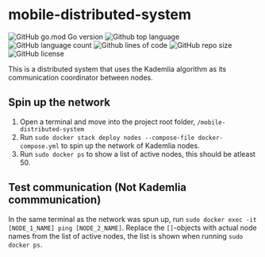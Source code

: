 # mobile-distributed-system
![GitHub go.mod Go version](https://img.shields.io/github/go-mod/go-version/SimonBerghem/mobile-distributed-system)
![Github top language](https://img.shields.io/github/languages/top/SimonBerghem/mobile-distributed-system)
![GitHub language count](https://img.shields.io/github/languages/count/SimonBerghem/mobile-distributed-system)
![Github lines of code](https://img.shields.io/tokei/lines/github/SimonBerghem/mobile-distributed-system)
![GitHub repo size](https://img.shields.io/github/repo-size/SimonBerghem/mobile-distributed-system)
![GitHub license](https://img.shields.io/github/license/SimonBerghem/mobile-distributed-system)

This is a distributed system that uses the Kademlia algorithm as its communication coordinator between nodes. 

## Spin up the network
1. Open a terminal and move into the project root folder, `/mobile-distributed-system`
2. Run `sudo docker stack deploy nodes --compose-file docker-compose.yml` to spin up the network of Kademlia nodes.
3. Run `sudo docker ps` to show a list of active nodes, this should be atleast 50.

## Test communication (Not Kademlia commmunication)
In the same terminal as the network was spun up, run `sudo docker exec -it [NODE_1_NAME] ping [NODE_2_NAME]`. Replace the `[]`-objects with actual node names from the list of active nodes, the list is shown when running `sudo docker ps`.
